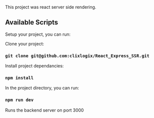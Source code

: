 This project was react server side rendering.
## Available Scripts

Setup your project, you can run:

Clone your project:
### `git clone git@github.com:clixlogix/React_Express_SSR.git`

Install project dependancies:
### `npm install`

In the project directory, you can run:

### `npm run dev`

Runs the backend server on port 3000
